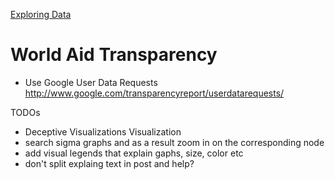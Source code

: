 [Exploring Data](http://exploringdata.github.com/)

# World Aid Transparency

* Use Google User Data Requests http://www.google.com/transparencyreport/userdatarequests/

TODOs

* Deceptive Visualizations Visualization
* search sigma graphs and as a result zoom in on the corresponding node
* add visual legends that explain gaphs, size, color etc
* don't split explaing text in post and help?
